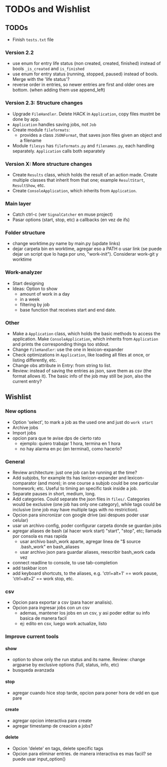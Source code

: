 # TODOs and Wishlist

## TODOs

* Finish `tests.txt` file

### Version 2.2
* use enum for entry life status (non created, created, finished) instead of bools `_is_created` and `is_finished`
* use enum for entry status (running, stopped, paused) instead of bools. Merge with the 'life status'?
* reverse order in entries, so newer entries are first and older ones are bottom. (when adding them use append_left)


### Version 2.3: Structure changes
* Upgrade `FileHandler`. Delete HACK in `Application`, copy files mustnt be done by app. 
* `Application` handles saving jobs, not `Job`
* Create module `fileformats`:
  + provides a class `JSONFormat`, that saves json files given an object and a filename
* Module `filesys` has `fileformats.py` and `filenames.py`, each handling separately. `Application` calls both separately

### Version X: More structure changes
* Create `Results` class, which holds the result of an action made. Create multiple classes that inherit from that one; example `ResultStart`, `ResultShow`, etc.
* Create `ConsoleApplication`, which inherits from `Application`.

### Main layer
* Catch ctrl-c (ver `SignalCatcher` en muse project)
* Pasar options (start, stop, etc) a callbacks (en vez de ifs)


### Folder structure
* change worktime.py name by main.py (update links)
* dejar carpeta bin en worktime, agregar eso a PATH o usar link (se puede dejar un script que lo haga por uno, "work-init"). Considerar work-git y worktime

### Work-analyzer
* Start designing
* Ideas: Option to show
  + amount of work in a day
  + in a week
  + filtering by job
  + base function that receives start and end date.

### Other
* Make a `Application` class, which holds the basic methods to access the application. Make `ConsoleApplication`, which inherits from `Application` and prints the corresponding things too stdout.
* Change `FileHandler`: use the one in lexicon-expander
* Check optimizations in `Application`, like loading all files at once, or listing differently, etc.
* Change obs attribute in Entry: from string to list.
* Review: instead of saving the entries as json, save them as csv (the format allows it). The basic info of the job may still be json, also the current entry?


## Wishlist

### New options
* Option 'select', to mark a job as the used one and just do `work start`
* Archive jobs
* Import jobs
* opcion para que te avise dps de cierto rato
  + ejemplo: quiero trabajar 1 hora, termina en 1 hora
  + no hay alarma en pc (en terminal), como hacerlo?


### General
* Review architecture: just one job can be running at the time?
* Add subjobs, for example tts has lexicon-expander and lexicon-comparator (and more); in one course a subjob could be one particular homework; etc. Useful to timing an specific task inside a job.
* Separate pauses in short, medium, long.
* Add categories. Could separate the json files in `files/`. Categories would be exclusive (one job has only one category), while tags could be inclusive (one job may have multiple tags with no restriction).
* Opcion para sincronizar con google drive (asi despues poder usar celular)
* usar un archivo config, poder configurar carpeta donde se guardan jobs
* agregar aliases de bash (al hacer work start) "start", "stop", etc; llamada por consola es mas rapida
  + usar archivo bash_work aparte, agregar linea de "$ source .bash_work" en bash_aliases
  + usar archivo json para guardar aliases, reescribir bash_work cada vez
* connect readline to console, to use tab-completion
* add taskbar icon
* add keyboard shortcuts, to the aliases, e.g. 'ctrl+alt+1' == work pause, 'ctrl+alt+2' == work stop, etc.

### csv
* Opcion para exportar a csv (para hacer analisis).
* Opcion para ingresar jobs con un csv
  + ademas, mantener los jobs en un csv, y asi poder editar su info basica de manera facil
  + ej: edito en csv, luego work actualize, listo


### Improve current tools
#### show
* option to show only the run status and its name. Review: change argparse by exclusive options (full, status, info, etc)
* busqueda avanzada

#### stop
* agregar cuando hice stop tarde, opcion para poner hora de vdd en que pare

#### create
* agregar opcion interactiva para create
* agregar timestamp de creacion a jobs?

#### delete
* Opcion 'delete' en tags, delete specific tags
* Opcion para eliminar entries. de manera interactiva es mas facil? se puede usar input_option()
